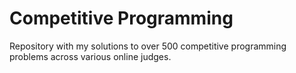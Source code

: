 # Competitive Programming
Repository with my solutions to over 500 competitive programming problems across various online judges.
